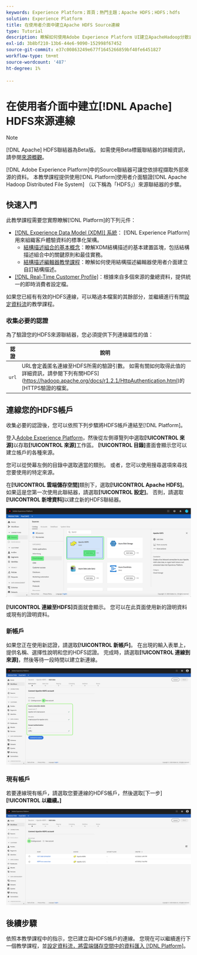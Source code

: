 ```yaml
---
keywords: Experience Platform；首頁；熱門主題；Apache HDFS；HDFS；hdfs
solution: Experience Platform
title: 在使用者介面中建立Apache HDFS Source連線
type: Tutorial
description: 瞭解如何使用Adobe Experience Platform UI建立ApacheHadoop分散式檔案系統來源連線。
exl-id: 3b8bf210-13b6-44e6-9090-152998f67452
source-git-commit: e37c00863249e677f1645266859bf40fe6451827
workflow-type: tm+mt
source-wordcount: '487'
ht-degree: 1%

---
```


# 在使用者介面中建立[!DNL Apache] HDFS來源連線

>[!NOTE]
>
>[!DNL Apache] HDFS聯結器為Beta版。 如需使用Beta標籤聯結器的詳細資訊，請參閱[來源概觀](../../../../home.md#terms-and-conditions)。

[!DNL Adobe Experience Platform]中的Source聯結器可讓您依排程擷取外部來源的資料。 本教學課程提供使用[!DNL Platform]使用者介面驗證[!DNL Apache Hadoop Distributed File System] （以下稱為「HDFS」）來源聯結器的步驟。

## 快速入門

此教學課程需要您實際瞭解[!DNL Platform]的下列元件：

- [[!DNL Experience Data Model (XDM)] 系統](../../../../../xdm/home.md)： [!DNL Experience Platform]用來組織客戶體驗資料的標準化架構。
   - [結構描述組合的基本概念](../../../../../xdm/schema/composition.md)：瞭解XDM結構描述的基本建置區塊，包括結構描述組合中的關鍵原則和最佳實務。
   - [結構描述編輯器教學課程](../../../../../xdm/tutorials/create-schema-ui.md)：瞭解如何使用結構描述編輯器使用者介面建立自訂結構描述。
- [[!DNL Real-Time Customer Profile]](../../../../../profile/home.md)：根據來自多個來源的彙總資料，提供統一的即時消費者設定檔。

如果您已經有有效的HDFS連線，可以略過本檔案的其餘部分，並繼續進行有關[設定資料流](../../dataflow/batch/cloud-storage.md)的教學課程。

### 收集必要的認證

為了驗證您的HDFS來源聯結器，您必須提供下列連線屬性的值：

| 認證 | 說明 |
| ---------- | ----------- |
| `url` | URL會定義匿名連線至HDFS所需的驗證引數。 如需有關如何取得此值的詳細資訊，請參閱下列有關HDFS](https://hadoop.apache.org/docs/r1.2.1/HttpAuthentication.html)的[HTTPS驗證的檔案。 |

## 連線您的HDFS帳戶

收集必要的認證後，您可以依照下列步驟將HDFS帳戶連結至[!DNL Platform]。

登入[Adobe Experience Platform](https://platform.adobe.com)，然後從左側導覽列中選取&#x200B;**[!UICONTROL 來源]**&#x200B;以存取&#x200B;**[!UICONTROL 來源]**&#x200B;工作區。 **[!UICONTROL 目錄]**&#x200B;畫面會顯示您可以建立帳戶的各種來源。

您可以從熒幕左側的目錄中選取適當的類別。 或者，您可以使用搜尋選項來尋找您要使用的特定來源。

在&#x200B;**[!UICONTROL 雲端儲存空間]**&#x200B;類別下，選取&#x200B;**[!UICONTROL Apache HDFS]**。 如果這是您第一次使用此聯結器，請選取&#x200B;**[!UICONTROL 設定]**。 否則，請選取&#x200B;**[!UICONTROL 新增資料]**&#x200B;以建立新的HDFS聯結器。

![目錄](../../../../images/tutorials/create/hdfs/catalog.png)

**[!UICONTROL 連線至HDFS]**&#x200B;頁面就會顯示。 您可以在此頁面使用新的證明資料或現有的證明資料。

### 新帳戶

如果您正在使用新認證，請選取&#x200B;**[!UICONTROL 新帳戶]**。 在出現的輸入表單上，提供名稱、選擇性說明和您的HDFS認證。 完成時，請選取&#x200B;**[!UICONTROL 連線到來源]**，然後等待一段時間以建立新連線。

![連線](../../../../images/tutorials/create/hdfs/new.png)

### 現有帳戶

若要連線現有帳戶，請選取您要連線的HDFS帳戶，然後選取[下一步] **[!UICONTROL 以繼續。]**

![現有](../../../../images/tutorials/create/hdfs/existing.png)

## 後續步驟

依照本教學課程中的指示，您已建立與HDFS帳戶的連線。 您現在可以繼續進行下一個教學課程，並[設定資料流，將雲端儲存空間中的資料匯入 [!DNL Platform]](../../dataflow/batch/cloud-storage.md)。
